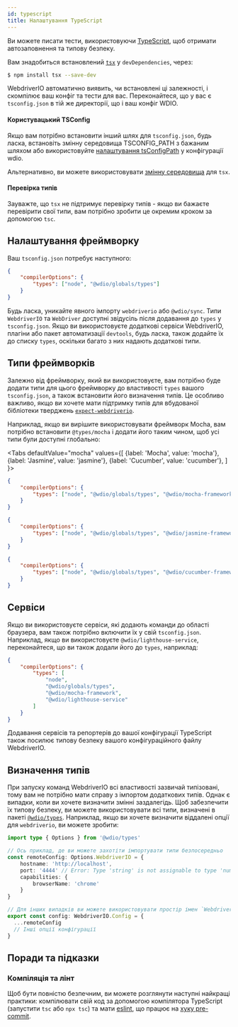```yaml
---
id: typescript
title: Налаштування TypeScript
---
```


Ви можете писати тести, використовуючи [TypeScript](http://www.typescriptlang.org), щоб отримати автозаповнення та типову безпеку.

Вам знадобиться встановлений [`tsx`](https://github.com/privatenumber/tsx) у `devDependencies`, через:

```bash npm2yarn
$ npm install tsx --save-dev
```

WebdriverIO автоматично виявить, чи встановлені ці залежності, і скомпілює ваш конфіг та тести для вас. Переконайтеся, що у вас є `tsconfig.json` в тій же директорії, що і ваш конфіг WDIO.

#### Користувацький TSConfig

Якщо вам потрібно встановити інший шлях для `tsconfig.json`, будь ласка, встановіть змінну середовища TSCONFIG_PATH з бажаним шляхом або використовуйте [налаштування tsConfigPath](/docs/configurationfile) у конфігурації wdio.

Альтернативно, ви можете використовувати [змінну середовища](https://tsx.is/dev-api/node-cli#custom-tsconfig-json-path) для `tsx`.

#### Перевірка типів

Зауважте, що `tsx` не підтримує перевірку типів - якщо ви бажаєте перевірити свої типи, вам потрібно зробити це окремим кроком за допомогою `tsc`.

## Налаштування фреймворку

Ваш `tsconfig.json` потребує наступного:

```json title="tsconfig.json"
{
    "compilerOptions": {
        "types": ["node", "@wdio/globals/types"]
    }
}
```

Будь ласка, уникайте явного імпорту `webdriverio` або `@wdio/sync`.
Типи `WebdriverIO` та `WebDriver` доступні звідусіль після додавання до `types` у `tsconfig.json`. Якщо ви використовуєте додаткові сервіси WebdriverIO, плагіни або пакет автоматизації `devtools`, будь ласка, також додайте їх до списку `types`, оскільки багато з них надають додаткові типи.

## Типи фреймворків

Залежно від фреймворку, який ви використовуєте, вам потрібно буде додати типи для цього фреймворку до властивості `types` вашого `tsconfig.json`, а також встановити його визначення типів. Це особливо важливо, якщо ви хочете мати підтримку типів для вбудованої бібліотеки тверджень [`expect-webdriverio`](https://www.npmjs.com/package/expect-webdriverio).

Наприклад, якщо ви вирішите використовувати фреймворк Mocha, вам потрібно встановити `@types/mocha` і додати його таким чином, щоб усі типи були доступні глобально:

<Tabs
  defaultValue="mocha"
  values={[
    {label: 'Mocha', value: 'mocha'},
    {label: 'Jasmine', value: 'jasmine'},
    {label: 'Cucumber', value: 'cucumber'},
  ]
}>
<TabItem value="mocha">

```json title="tsconfig.json"
{
    "compilerOptions": {
        "types": ["node", "@wdio/globals/types", "@wdio/mocha-framework"]
    }
}
```

</TabItem>
<TabItem value="jasmine">

```json title="tsconfig.json"
{
    "compilerOptions": {
        "types": ["node", "@wdio/globals/types", "@wdio/jasmine-framework"]
    }
}
```

</TabItem>
<TabItem value="cucumber">

```json title="tsconfig.json"
{
    "compilerOptions": {
        "types": ["node", "@wdio/globals/types", "@wdio/cucumber-framework"]
    }
}
```

</TabItem>
</Tabs>

## Сервіси

Якщо ви використовуєте сервіси, які додають команди до області браузера, вам також потрібно включити їх у свій `tsconfig.json`. Наприклад, якщо ви використовуєте `@wdio/lighthouse-service`, переконайтеся, що ви також додали його до `types`, наприклад:

```json title="tsconfig.json"
{
    "compilerOptions": {
        "types": [
            "node",
            "@wdio/globals/types",
            "@wdio/mocha-framework",
            "@wdio/lighthouse-service"
        ]
    }
}
```

Додавання сервісів та репортерів до вашої конфігурації TypeScript також посилює типову безпеку вашого конфігураційного файлу WebdriverIO.

## Визначення типів

При запуску команд WebdriverIO всі властивості зазвичай типізовані, тому вам не потрібно мати справу з імпортом додаткових типів. Однак є випадки, коли ви хочете визначити змінні заздалегідь. Щоб забезпечити їх типову безпеку, ви можете використовувати всі типи, визначені в пакеті [`@wdio/types`](https://www.npmjs.com/package/@wdio/types). Наприклад, якщо ви хочете визначити віддалені опції для `webdriverio`, ви можете зробити:

```ts
import type { Options } from '@wdio/types'

// Ось приклад, де ви можете захотіти імпортувати типи безпосередньо
const remoteConfig: Options.WebdriverIO = {
    hostname: 'http://localhost',
    port: '4444' // Error: Type 'string' is not assignable to type 'number'.ts(2322)
    capabilities: {
        browserName: 'chrome'
    }
}

// Для інших випадків ви можете використовувати простір імен `WebdriverIO`
export const config: WebdriverIO.Config = {
  ...remoteConfig
  // Інші опції конфігурації
}
```

## Поради та підказки

### Компіляція та лінт

Щоб бути повністю безпечним, ви можете розглянути наступні найкращі практики: компілювати свій код за допомогою компілятора TypeScript (запустити `tsc` або `npx tsc`) та мати [eslint](https://www.npmjs.com/package/@typescript-eslint/eslint-plugin), що працює на [хуку pre-commit](https://github.com/typicode/husky).